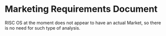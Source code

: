 # Marketing Requirements Document

RISC OS at the moment does not appear to have an actual Market, so there is no need for such type of analysis.
